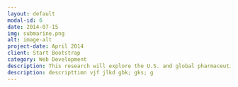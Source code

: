 ```yaml
---
layout: default
modal-id: 6
date: 2014-07-15
img: submarine.png
alt: image-alt
project-date: April 2014
client: Start Bootstrap
category: Web Development
description: This research will explore the U.S. and global pharmaceutical and biotechnology market. It will reference the development process of Novazyme's HP-GAA orphan drug and Pfizer's Trovan drug. Referencing the development of these drugs will reveal methods to pass FDA approval requirements for regular drugs and orphan drugs and how to bring a drug to market via the FDA or the FDA's fast track approval. This research will also shine a light on proper manufacturing strategies, funding strategies, drug testing strategies, and mergers and acquisition strategies. Link To My Work <a href="https://docs.google.com/document/d/1WUF_bRew8pcyYYbERIKJnv6ZjQkk1OjhTaRtB9_ZRw0/edit">Big Pharma FDA Processes and M&A</a>
description: descripttimn vjf jlkd gbk; gks; g
---
```

